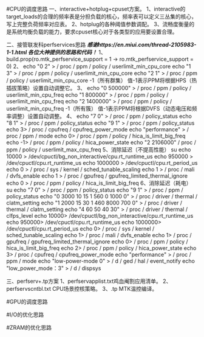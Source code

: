 #CPU的调度思路
一、interactive+hotplug+cpuset方案。
1、interactive的target_loads的合理的频率表是分担负载的核心，频率表可以定义三丛集的核心，写上完整负荷频率对应表。
2、hotplug的各种阈值参数调配。
3、流畅度衡量的是系统均衡负载的能力，要求cpuset核心对于各类型的应用要设置合理。


二、接管联发科perfservices思路
***感谢https://en.miui.com/thread-2105983-1-1.html 各位大神提供的思路和代码！***
1、build.prop(ro.mtk_perfservice_support = 1 → ro.mtk_perfservice_support = 0)
2、 echo "0 2" > / proc / ppm / policy / userlimit_min_cpu_core
    echo "1 3" > / proc / ppm / policy / userlimit_min_cpu_core
    echo "2 1" > / proc / ppm / policy / userlimit_min_cpu_core
    -1（所有群集）
    值-1表示PPM将根据HPS（热插拔策略）设置自动调整它。
3、 echo "0 500000" > / proc / ppm / policy / userlimit_min_cpu_freq
    echo "1 800000" > / proc / ppm / policy / userlimit_min_cpu_freq
    echo "2 1400000" > / proc / ppm / policy / userlimit_min_cpu_freq
    -1（所有簇）
    值-1表示PPM将根据DVFS（动态电压和频率调整）设置自动调整。
4、 echo "7 0" > / proc / ppm / policy_status
    echo "8 1" > / proc / ppm / policy_status
    echo "9 1" > / proc / ppm / policy_status
    echo 3> / proc / cpufreq / cpufreq_power_mode
    echo "performance" > / proc / ppm / mode
    echo 0> / proc / ppm / policy / hica_is_limit_big_freq
    echo -1> / proc / ppm / policy / hica_power_state
    echo "2 2106000" / proc / ppm / policy / userlimit_max_cpu_freq
5、消除延迟（不提高性能）
su
echo 10000 > /dev/cpuctl/bg_non_interactive/cpu.rt_runtime_us
echo 950000 > /dev/cpuctl/cpu.rt_runtime_us
echo 1000000 > /dev/cpuctl/cpu.rt_period_us
echo 0 > / proc / sys / kernel / sched_tunable_scaling
echo 1 > / proc / mali / dvfs_enable
echo 1 > / proc / gpufreq / gpufreq_limited_thermal_ignore
echo 0 > / proc / ppm / policy / hica_is_limit_big_freq
6、消除延迟（耗电）
su
echo "7 0" > / proc / ppm / policy_status
echo "9 1" > / proc / ppm / policy_status
echo "0 3000 10 15 1 560 0 1000 0" > / proc / driver / thermal / clatm_setting
echo "1 2000 15 30 1 460 8000 700 0" > / proc / driver / thermal / clatm_setting
echo "4 60 50 40 30" > / proc / driver / thermal / clfps_level
echo 10000> /dev/cpuctl/bg_non_interactive/cpu.rt_runtime_us
echo 950000> /dev/cpuctl/cpu.rt_runtime_us
echo 1000000> /dev/cpuctl/cpu.rt_period_us
echo 0> / proc / sys / kernel / sched_tunable_scaling
echo 1> / proc / mali / dvfs_enable
echo 1> / proc / gpufreq / gpufreq_limited_thermal_ignore
echo 0> / proc / ppm / policy / hica_is_limit_big_freq
echo 2> / proc / ppm / policy / hica_power_state
echo 3> / proc / cpufreq / cpufreq_power_mode
echo "performance" > / proc / ppm / mode
echo "low-power-mode 0" > / d / ged / hal / event_notify
echo "low_power_mode：3" > / d / dispsys

三、perfserv+.tp方案
1、perfservapplist.txt鸡血阉割应用清单。
2、perfservscntbl.txt CPU场景控核策略。
3、.tp MTK温控编译。

#GPU的调度思路

#I/O的优化思路

#ZRAM的优化思路